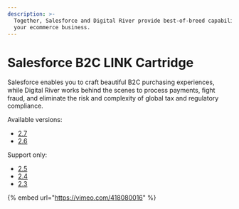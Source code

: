 ```yaml
---
description: >-
  Together, Salesforce and Digital River provide best-of-breed capabilities for
  your ecommerce business.
---
```


# Salesforce B2C LINK Cartridge

Salesforce enables you to craft beautiful B2C purchasing experiences, while Digital River works behind the scenes to process payments, ﬁght fraud, and eliminate the risk and complexity of global tax and regulatory compliance.

Available versions:

* [2.7](https://docs.digitalriver.com/salesforce-b2c/v/salesforce-b2c-link-cartridge-2.7)
* [2.6](https://docs.digitalriver.com/salesforce-b2c/v/salesforce-b2c-link-cartridge-2.6/)

Support only:

* [2.5](https://docs.digitalriver.com/salesforce-b2c/v/salesforce-b2c-link-cartridge-2.5/)
* [2.4](https://docs.digitalriver.com/salesforce-b2c/v/salesforce-b2c-link-cartridge-2.4/)
* [2.3](https://docs.digitalriver.com/salesforce-b2c/v/salesforce-b2c-link-cartridge-2.3/)

{% embed url="https://vimeo.com/418080016" %}

